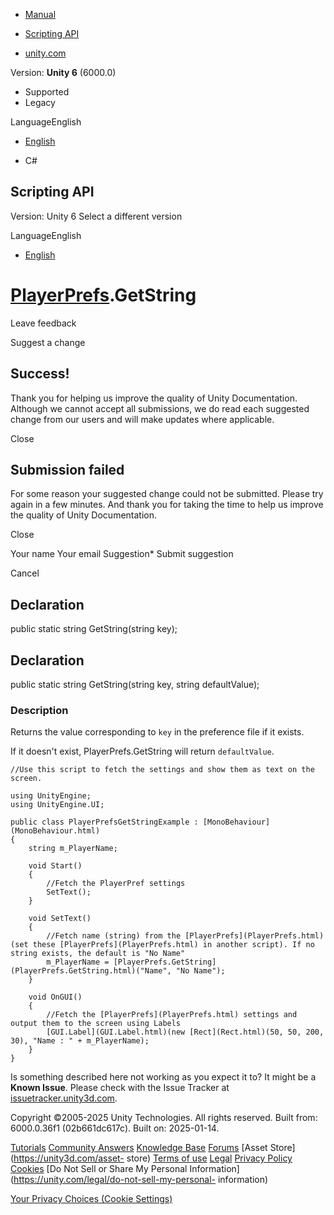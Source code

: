 [ ]()

  * [Manual](../Manual/index.html)
  * [Scripting API](../ScriptReference/index.html)

  * [unity.com](https://unity.com/)

Version: **Unity 6** (6000.0)

  * Supported
  * Legacy

LanguageEnglish

  * [English]()

  * C#

[ ](https://docs.unity3d.com)

## Scripting API

Version: Unity 6 Select a different version

LanguageEnglish

  * [English]()

#  [PlayerPrefs](PlayerPrefs.html).GetString

Leave feedback

Suggest a change

## Success!

Thank you for helping us improve the quality of Unity Documentation. Although
we cannot accept all submissions, we do read each suggested change from our
users and will make updates where applicable.

Close

## Submission failed

For some reason your suggested change could not be submitted. Please <a>try
again</a> in a few minutes. And thank you for taking the time to help us
improve the quality of Unity Documentation.

Close

Your name Your email Suggestion* Submit suggestion

Cancel

[ ]()

## Declaration

public static string GetString(string key);

## Declaration

public static string GetString(string key, string defaultValue);

### Description

Returns the value corresponding to `key` in the preference file if it exists.

If it doesn't exist, PlayerPrefs.GetString will return `defaultValue`.

    
    
    //Use this script to fetch the settings and show them as text on the screen.  
      
    using UnityEngine;
    using UnityEngine.UI;  
      
    public class PlayerPrefsGetStringExample : [MonoBehaviour](MonoBehaviour.html)
    {
        string m_PlayerName;  
      
        void Start()
        {
            //Fetch the PlayerPref settings
            SetText();
        }  
      
        void SetText()
        {
            //Fetch name (string) from the [PlayerPrefs](PlayerPrefs.html) (set these [PlayerPrefs](PlayerPrefs.html) in another script). If no string exists, the default is "No Name"
            m_PlayerName = [PlayerPrefs.GetString](PlayerPrefs.GetString.html)("Name", "No Name");
        }  
      
        void OnGUI()
        {
            //Fetch the [PlayerPrefs](PlayerPrefs.html) settings and output them to the screen using Labels
            [GUI.Label](GUI.Label.html)(new [Rect](Rect.html)(50, 50, 200, 30), "Name : " + m_PlayerName);
        }
    }
    

Is something described here not working as you expect it to? It might be a
**Known Issue**. Please check with the Issue Tracker at
[issuetracker.unity3d.com](https://issuetracker.unity3d.com).

Copyright ©2005-2025 Unity Technologies. All rights reserved. Built from:
6000.0.36f1 (02b661dc617c). Built on: 2025-01-14.

[Tutorials](https://unity3d.com/learn) [Community
Answers](https://answers.unity3d.com) [Knowledge
Base](https://support.unity3d.com/hc/en-us)
[Forums](https://forum.unity3d.com) [Asset Store](https://unity3d.com/asset-
store) [Terms of use](https://docs.unity3d.com/Manual/TermsOfUse.html)
[Legal](https://unity.com/legal) [Privacy
Policy](https://unity.com/legal/privacy-policy)
[Cookies](https://unity.com/legal/cookie-policy) [Do Not Sell or Share My
Personal Information](https://unity.com/legal/do-not-sell-my-personal-
information)

[Your Privacy Choices (Cookie Settings)](javascript:void\(0\);)

